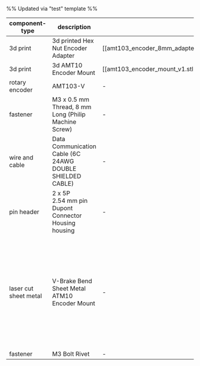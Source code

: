 %% Updated via "test" template %% 

| component-type        | description                                               | source-files                                                             | drawing-files                                                                                                  | supplier-link                                                                                                            |
| --------------------- | --------------------------------------------------------- | ------------------------------------------------------------------------ | -------------------------------------------------------------------------------------------------------------- | ------------------------------------------------------------------------------------------------------------------------ |
| 3d print              | 3d printed Hex Nut Encoder Adapter                        | [[amt103_encoder_8mm_adapter_v1.stl\|amt103_encoder_8mm_adapter_v1.stl]] | \-                                                                                                             | https://www.jawstec.com/                                                                                                 |
| 3d print              | 3d AMT10 Encoder Mount                                    | [[amt103_encoder_mount_v1.stl\|amt103_encoder_mount_v1.stl]]             | \-                                                                                                             | https://www.jawstec.com/                                                                                                 |
| rotary encoder        | AMT103-V                                                  | \-                                                                       | \-                                                                                                             | \-                                                                                                                       |
| fastener              | M3 x 0.5 mm Thread, 8 mm Long (Philip Machine Screw)      | \-                                                                       | \-                                                                                                             | https://www.homedepot.com/p/Everbilt-M3-0-5-x-10-mm-Phillips-Flat-Head-Zinc-Plated-Machine-Screw-3-Pack-841658/204849607 |
| wire and cable        | Data Communication Cable (6C 24AWG DOUBLE SHIELDED CABLE) | \-                                                                       | \-                                                                                                             | https://www.mcmaster.com/75985K63/                                                                                       |
| pin header            | 2 x 5P 2.54 mm pin Dupont Connector Housing housing       | \-                                                                       | \-                                                                                                             | \-                                                                                                                       |
| laser cut sheet metal | V-Brake Bend Sheet Metal ATM10 Encoder Mount              | \-                                                                       | [[Flat pattern of encoder-bracket-AMT103 Drawing 1.pdf\|Flat pattern of encoder-bracket-AMT103 Drawing 1.pdf]] | https://sendcutsend.com/                                                                                                 |
| fastener              | M3 Bolt Rivet                                             | \-                                                                       | \-                                                                                                             | \-                                                                                                                       |
